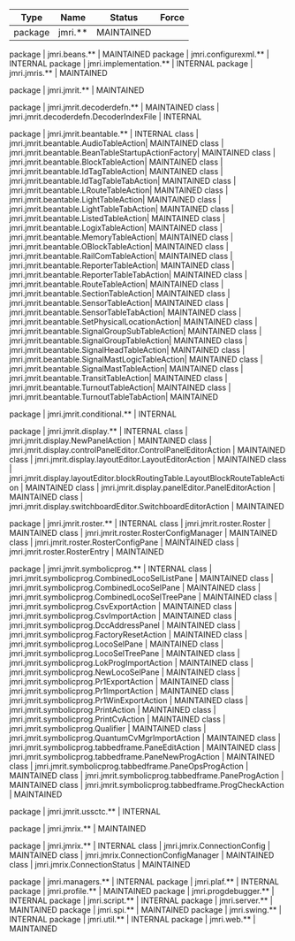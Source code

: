 Type | Name | Status | Force
---- | ---- | ------ | -----
package | jmri.** | MAINTAINED

package | jmri.beans.** | MAINTAINED
package | jmri.configurexml.** | INTERNAL
package | jmri.implementation.** | INTERNAL
package | jmri.jmris.** | MAINTAINED

package | jmri.jmrit.** | MAINTAINED

  package | jmri.jmrit.decoderdefn.** | MAINTAINED
  class   | jmri.jmrit.decoderdefn.DecoderIndexFile | INTERNAL

  package | jmri.jmrit.beantable.** | INTERNAL
  class   | jmri.jmrit.beantable.AudioTableAction| MAINTAINED
  class   | jmri.jmrit.beantable.BeanTableStartupActionFactory| MAINTAINED
  class   | jmri.jmrit.beantable.BlockTableAction| MAINTAINED
  class   | jmri.jmrit.beantable.IdTagTableAction| MAINTAINED
  class   | jmri.jmrit.beantable.IdTagTableTabAction| MAINTAINED
  class   | jmri.jmrit.beantable.LRouteTableAction| MAINTAINED
  class   | jmri.jmrit.beantable.LightTableAction| MAINTAINED
  class   | jmri.jmrit.beantable.LightTableTabAction| MAINTAINED
  class   | jmri.jmrit.beantable.ListedTableAction| MAINTAINED
  class   | jmri.jmrit.beantable.LogixTableAction| MAINTAINED
  class   | jmri.jmrit.beantable.MemoryTableAction| MAINTAINED
  class   | jmri.jmrit.beantable.OBlockTableAction| MAINTAINED
  class   | jmri.jmrit.beantable.RailComTableAction| MAINTAINED
  class   | jmri.jmrit.beantable.ReporterTableAction| MAINTAINED
  class   | jmri.jmrit.beantable.ReporterTableTabAction| MAINTAINED
  class   | jmri.jmrit.beantable.RouteTableAction| MAINTAINED
  class   | jmri.jmrit.beantable.SectionTableAction| MAINTAINED
  class   | jmri.jmrit.beantable.SensorTableAction| MAINTAINED
  class   | jmri.jmrit.beantable.SensorTableTabAction| MAINTAINED
  class   | jmri.jmrit.beantable.SetPhysicalLocationAction| MAINTAINED
  class   | jmri.jmrit.beantable.SignalGroupSubTableAction| MAINTAINED
  class   | jmri.jmrit.beantable.SignalGroupTableAction| MAINTAINED
  class   | jmri.jmrit.beantable.SignalHeadTableAction| MAINTAINED
  class   | jmri.jmrit.beantable.SignalMastLogicTableAction| MAINTAINED
  class   | jmri.jmrit.beantable.SignalMastTableAction| MAINTAINED
  class   | jmri.jmrit.beantable.TransitTableAction| MAINTAINED
  class   | jmri.jmrit.beantable.TurnoutTableAction| MAINTAINED
  class   | jmri.jmrit.beantable.TurnoutTableTabAction| MAINTAINED

  package | jmri.jmrit.conditional.** | INTERNAL

  package | jmri.jmrit.display.** | INTERNAL
  class   | jmri.jmrit.display.NewPanelAction | MAINTAINED
  class   | jmri.jmrit.display.controlPanelEditor.ControlPanelEditorAction | MAINTAINED
  class   | jmri.jmrit.display.layoutEditor.LayoutEditorAction | MAINTAINED
  class   | jmri.jmrit.display.layoutEditor.blockRoutingTable.LayoutBlockRouteTableAction | MAINTAINED
  class   | jmri.jmrit.display.panelEditor.PanelEditorAction | MAINTAINED
  class   | jmri.jmrit.display.switchboardEditor.SwitchboardEditorAction | MAINTAINED

  package | jmri.jmrit.roster.** | INTERNAL
  class   | jmri.jmrit.roster.Roster | MAINTAINED
  class   | jmri.jmrit.roster.RosterConfigManager | MAINTAINED
  class   | jmri.jmrit.roster.RosterConfigPane | MAINTAINED
  class   | jmri.jmrit.roster.RosterEntry | MAINTAINED

  package | jmri.jmrit.symbolicprog.** | INTERNAL
  class   | jmri.jmrit.symbolicprog.CombinedLocoSelListPane | MAINTAINED
  class   | jmri.jmrit.symbolicprog.CombinedLocoSelPane | MAINTAINED
  class   | jmri.jmrit.symbolicprog.CombinedLocoSelTreePane | MAINTAINED
  class   | jmri.jmrit.symbolicprog.CsvExportAction | MAINTAINED
  class   | jmri.jmrit.symbolicprog.CsvImportAction | MAINTAINED
  class   | jmri.jmrit.symbolicprog.DccAddressPanel | MAINTAINED
  class   | jmri.jmrit.symbolicprog.FactoryResetAction | MAINTAINED
  class   | jmri.jmrit.symbolicprog.LocoSelPane | MAINTAINED
  class   | jmri.jmrit.symbolicprog.LocoSelTreePane | MAINTAINED
  class   | jmri.jmrit.symbolicprog.LokProgImportAction | MAINTAINED
  class   | jmri.jmrit.symbolicprog.NewLocoSelPane | MAINTAINED
  class   | jmri.jmrit.symbolicprog.Pr1ExportAction | MAINTAINED
  class   | jmri.jmrit.symbolicprog.Pr1ImportAction | MAINTAINED
  class   | jmri.jmrit.symbolicprog.Pr1WinExportAction | MAINTAINED
  class   | jmri.jmrit.symbolicprog.PrintAction | MAINTAINED
  class   | jmri.jmrit.symbolicprog.PrintCvAction | MAINTAINED
  class   | jmri.jmrit.symbolicprog.Qualifier | MAINTAINED
  class   | jmri.jmrit.symbolicprog.QuantumCvMgrImportAction | MAINTAINED
  class   | jmri.jmrit.symbolicprog.tabbedframe.PaneEditAction | MAINTAINED
  class   | jmri.jmrit.symbolicprog.tabbedframe.PaneNewProgAction | MAINTAINED
  class   | jmri.jmrit.symbolicprog.tabbedframe.PaneOpsProgAction | MAINTAINED
  class   | jmri.jmrit.symbolicprog.tabbedframe.PaneProgAction | MAINTAINED
  class   | jmri.jmrit.symbolicprog.tabbedframe.ProgCheckAction | MAINTAINED

  package | jmri.jmrit.ussctc.** | INTERNAL

package | jmri.jmrix.** | MAINTAINED

  package | jmri.jmrix.** | INTERNAL
  class   | jmri.jmrix.ConnectionConfig | MAINTAINED
  class   | jmri.jmrix.ConnectionConfigManager | MAINTAINED
  class   | jmri.jmrix.ConnectionStatus | MAINTAINED

package | jmri.managers.** | INTERNAL
package | jmri.plaf.** | INTERNAL
package | jmri.profile.** | MAINTAINED
package | jmri.progdebugger.** | INTERNAL
package | jmri.script.** | INTERNAL
package | jmri.server.** | MAINTAINED
package | jmri.spi.** | MAINTAINED
package | jmri.swing.** | INTERNAL
package | jmri.util.** | INTERNAL
package | jmri.web.** | MAINTAINED
